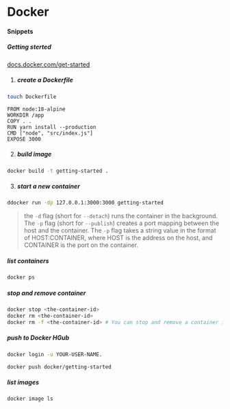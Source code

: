 # Docker
#### Snippets
##### Getting sterted
[docs.docker.com/get-started](https://docs.docker.com/get-started/02_our_app/)
1. ##### create a Dockerfile
```zsh
touch Dockerfile
```
```Containerfile
FROM node:18-alpine
WORKDIR /app
COPY . .
RUN yarn install --production
CMD ["node", "src/index.js"]
EXPOSE 3000
```
2. ##### build image
```bash
docker build -t getting-started .
```
3. ##### start a new container
```bash
ddocker run -dp 127.0.0.1:3000:3000 getting-started
```
> the `-d` flag (short for `--detach`) runs the container in the background. The `-p` flag (short for `--publish`) creates a port mapping between the host and the container. The `-p` flag takes a string value in the format of HOST:CONTAINER, where HOST is the address on the host, and CONTAINER is the port on the container.
##### list containers
```bash
docker ps
```
##### stop and remove container
```bash
docker stop <the-container-id>
docker rm <the-container-id>
docker rm -f <the-container-id> # You can stop and remove a container in a single command by adding the force flag 
```

##### push to Docker HGub
```bash
docker login -u YOUR-USER-NAME.

docker push docker/getting-started
```
##### list images
```bash
docker image ls
```
